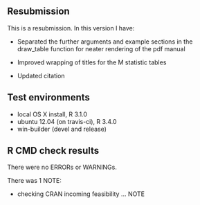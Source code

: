 ## Resubmission
This is a resubmission. In this version I have:

* Separated the further arguments and example sections in 
  the draw_table function for neater rendering of the pdf manual
  
* Improved wrapping of titles for the M statistic tables

* Updated citation
  
## Test environments
* local OS X install, R 3.1.0
* ubuntu 12.04 (on travis-ci), R 3.4.0
* win-builder (devel and release)

## R CMD check results
There were no ERRORs or WARNINGs. 

There was 1 NOTE:

* checking CRAN incoming feasibility ... NOTE

